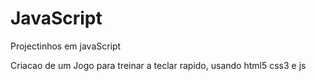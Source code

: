 # JavaScript
 Projectinhos em javaScript

 Criacao de um Jogo para treinar a teclar rapido, usando html5 css3 e js
